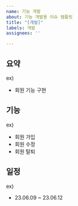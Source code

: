 ```yaml
---
name: 기능 개발
about: 기능 개발용 이슈 템플릿
title: "[개발]"
labels: 개발
assignees: ''

---
```


## 요약
ex)
- 회원 기능 구현

## 기능
ex)
- 회원 가입
- 회원 수정
- 회원 탈퇴

## 일정
ex)
- 23.06.09 ~ 23.06.12
